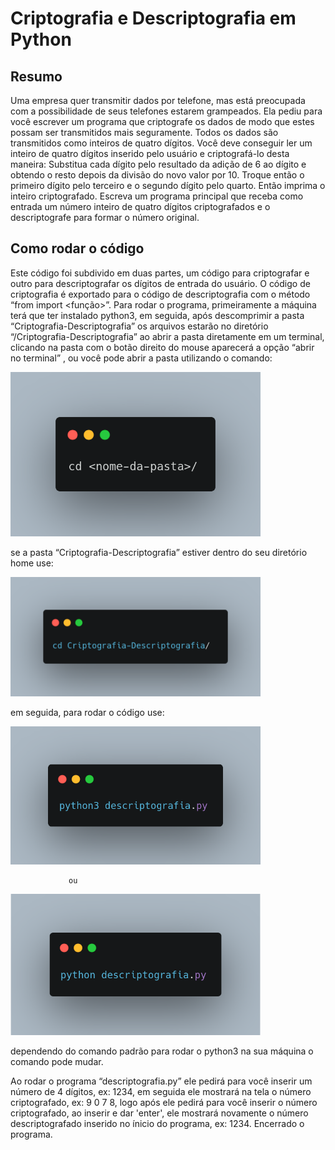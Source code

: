 # Criptografia e Descriptografia em Python

## Resumo

Uma empresa quer transmitir dados por telefone, mas está preocupada com a possibilidade de seus telefones estarem grampeados. Ela pediu para você escrever um programa que criptografe os dados de modo que estes possam ser transmitidos mais seguramente. Todos os dados são transmitidos como inteiros de quatro dígitos. Você deve conseguir ler um inteiro de quatro dígitos inserido pelo usuário e criptografá-lo desta maneira: Substitua cada dígito pelo resultado da adição de 6 ao dígito e obtendo o resto depois da divisão do novo valor por 10. Troque então o primeiro dígito pelo terceiro e o segundo dígito pelo quarto. Então imprima o inteiro criptografado. Escreva um programa principal que receba como entrada um número inteiro de quatro dígitos criptografados e o descriptografe para formar o número original.

## Como rodar o código

Este código foi subdivido em duas partes, um código para criptografar e outro para descriptografar os dígitos de entrada do usuário. O código de criptografia é exportado para o código de descriptografia com o método “from <arquivo> import <função>”. Para rodar o programa, primeiramente a máquina terá que ter instalado python3, em seguida, após descomprimir a pasta “Criptografia-Descriptografia” os arquivos estarão no diretório “/Criptografia-Descriptografia” ao abrir a pasta diretamente em um terminal, clicando na pasta com o botão direito do mouse aparecerá a opção “abrir no terminal” , ou você pode abrir a pasta  utilizando o comando:

<img src="images/cd.png" width="400">

se a pasta “Criptografia-Descriptografia” estiver dentro do seu diretório home use:

<img src="images/cd(1).png" width="400">


em seguida, para rodar o código use:

<img src="images/codigo.png" width="400">

                 ou

<img src="images/cd(2).png" width="400">

dependendo do comando padrão para rodar o python3 na sua máquina o comando pode mudar.

Ao rodar o programa “descriptografia.py” ele pedirá para você inserir um número de 4 dígitos, ex: 1234, em seguida ele mostrará na tela o número criptografado, ex: 9 0 7 8, logo após ele pedirá para você inserir o número criptografado, ao inserir e dar 'enter', ele mostrará novamente o número descriptografado inserido no ínicio do programa, ex: 1234. Encerrado o programa.
